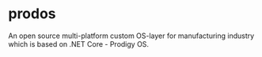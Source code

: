 # prodos
An open source multi-platform custom OS-layer for manufacturing industry which is based on .NET Core - Prodigy OS.
